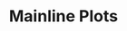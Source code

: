 ---
layout: doc
title: Mainline Plots
description: Navigation page of Genshin mainline plots
footer: true
editLink: true
---